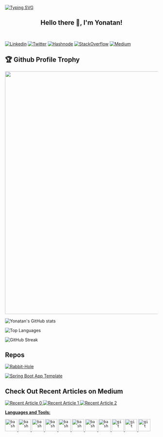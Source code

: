 [![Typing SVG](https://readme-typing-svg.herokuapp.com?multiline=true&width=500&lines=JVM+Backend+Developer+:\)++++++++++)](https://git.io/typing-svg)

<h2 align="center">Hello there 👋, I'm Yonatan!</h2><BR/>

[![Linkedin](https://img.shields.io/badge/LinkedIn-0077B5?style=for-the-badge&logo=linkedin&logoColor=white)](https://www.linkedin.com/in/yonatankarp/)
[![Twitter](https://img.shields.io/badge/Twitter-1DA1F2?style=for-the-badge&logo=twitter&logoColor=white)](https://twitter.com/yonvata/)
[![Hashnode](https://img.shields.io/badge/Hashnode-2962FF?style=for-the-badge&logo=hashnode&logoColor=white)](https://yonatankarp.com/)
[![StackOverflow](https://img.shields.io/badge/StackOverflow-ffffff?style=for-the-badge&logo=stackoverflow)](https://stackoverflow.com/users/3899765/yonatan-karp-rudin/)
[![Medium](https://img.shields.io/badge/medium-000000?style=for-the-badge&logo=medium&logoColor=white)](https://medium.com/@yonatankarp)

<h2>🏆 Github Profile Trophy</h2>
<img width=800 src="https://github-profile-trophy.vercel.app/?username=yonatankarp&column=9&theme=gruvbox&no-frame=true"/>

![Yonatan's GitHub stats](https://github-readme-stats.vercel.app/api?username=yonatankarp&show_icons=true&theme=default&count_private=true)

![Top Languages](https://github-readme-stats.vercel.app/api/top-langs/?username=yonatankarp)

![GitHub Streak](https://github-readme-streak-stats.herokuapp.com?user=yonatankarp&theme=neon-palenight&hide_border=true)

## Repos

[![Rabbit-Hole](https://github-readme-stats.vercel.app/api/pin/?username=yonatankarp&repo=rabbit-hole&show_owner=true)](https://github.com/yonatankarp/rabbit-hole)

[![Spring Boot App Template](https://github-readme-stats.vercel.app/api/pin/?username=yonatankarp&repo=spring-boot-app-template&show_owner=true)](https://github.com/yonatankarp/spring-boot-app-template)

## Check Out Recent Articles on Medium

<a target="_blank" href="https://github-readme-medium-recent-article.vercel.app/medium/@yonatankarp/0"><img src="https://github-readme-medium-recent-article.vercel.app/medium/@yonatankarp/0" alt="Recent Article 0">
<a target="_blank" href="https://github-readme-medium-recent-article.vercel.app/medium/@yonatankarp/1"><img src="https://github-readme-medium-recent-article.vercel.app/medium/@yonatankarp/0" alt="Recent Article 1">
<a target="_blank" href="https://github-readme-medium-recent-article.vercel.app/medium/@yonatankarp/2"><img src="https://github-readme-medium-recent-article.vercel.app/medium/@yonatankarp/0" alt="Recent Article 2"> 

**Languages and Tools:**

<code><img src="https://www.vectorlogo.zone/logos/kotlinlang/kotlinlang-icon.svg" alt="bash" width="40" height="40"/></code>
<code><img src="https://www.vectorlogo.zone/logos/java/java-icon.svg" alt="bash" width="40" height="40"/></code>
<code><img src="https://www.vectorlogo.zone/logos/python/python-icon.svg" alt="bash" width="40" height="40"/></code>
<code><img src="https://www.vectorlogo.zone/logos/docker/docker-icon.svg" alt="bash" width="40" height="40"/></code>
<code><img src="https://www.vectorlogo.zone/logos/springio/springio-icon.svg" alt="bash" width="40" height="40"/></code>
<code><img src="https://www.vectorlogo.zone/logos/apache_cassandra/apache_cassandra-icon.svg" alt="bash" width="40" height="40"/></code>
<code><img src="https://www.vectorlogo.zone/logos/postgresql/postgresql-icon.svg" alt="bash" width="40" height="40"/></code>
<code><img src="https://www.vectorlogo.zone/logos/apache_kafka/apache_kafka-icon.svg" alt="bash" width="40" height="40"/></code>
<code><img src="https://www.vectorlogo.zone/logos/git-scm/git-scm-icon.svg" alt="git" width="40" height="40"/></code>
<code><img src="https://www.vectorlogo.zone/logos/vim/vim-icon.svg" alt="git" width="40" height="40"/></code>
<code><img src="https://www.vectorlogo.zone/logos/visualstudio_code/visualstudio_code-icon.svg" alt="git" width="40" height="40"/></code>
